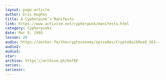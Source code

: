 ```yaml
---
layout: page-article
author: Eric Hughes
title: A Cypherpunk’s Manifesto
link: https://www.activism.net/cypherpunk/manifesto.html
category: Cypherpunks
date: Mar 9, 1993
lesson: 20
audio: https://anchor.fm/thecryptoconomy/episodes/CryptoQuikRead_163---A-Cypherpunks-Manifesto-Eric-Hughes-e2ndpc
audio2: 
audio3: 
star: 
archive: https://archive.ph/6of6P
series: 
seriesnr: 
---
```


